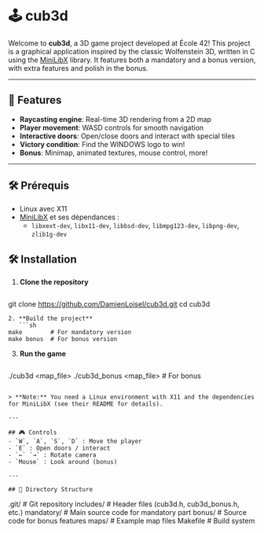 # 🕹️ cub3d

Welcome to **cub3d**, a 3D game project developed at École 42! This project is a graphical application inspired by the classic Wolfenstein 3D, written in C using the [MiniLibX](https://github.com/42Paris/minilibx-linux) library. It features both a mandatory and a bonus version, with extra features and polish in the bonus.

---

## 🚀 Features
- **Raycasting engine**: Real-time 3D rendering from a 2D map
- **Player movement**: WASD controls for smooth navigation
- **Interactive doors**: Open/close doors and interact with special tiles
- **Victory condition**: Find the WINDOWS logo to win!
- **Bonus**: Minimap, animated textures, mouse control, more!

---

## 🛠️ Prérequis
- Linux avec X11
- [MiniLibX](https://github.com/42Paris/minilibx-linux) et ses dépendances :
  - `libxext-dev`, `libx11-dev`, `libbsd-dev`, `libmpg123-dev`, `libpng-dev`, `zlib1g-dev`

## 🛠️ Installation
1. **Clone the repository**
   ```sh
git clone https://github.com/DamienLoisel/cub3d.git
cd cub3d
```
2. **Build the project**
   ```sh
make        # For mandatory version
make bonus  # For bonus version
```
3. **Run the game**
   ```sh
./cub3d <map_file>
./cub3d_bonus <map_file>   # For bonus
```

> **Note:** You need a Linux environment with X11 and the dependencies for MiniLibX (see their README for details).

---

## 🎮 Controls
- `W`, `A`, `S`, `D` : Move the player
- `E` : Open doors / interact
- `←` `→` : Rotate camera
- `Mouse` : Look around (bonus)

---

## 📁 Directory Structure
```
.git/           # Git repository
includes/       # Header files (cub3d.h, cub3d_bonus.h, etc.)
mandatory/      # Main source code for mandatory part
bonus/          # Source code for bonus features
maps/           # Example map files
Makefile        # Build system
```
